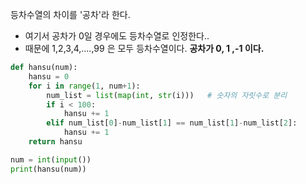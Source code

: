 등차수열의 차이를 '공차'라 한다.

- 여기서 공차가 0일 경우에도 등차수열로 인정한다..
- 때문에 1,2,3,4,....,99 은 모두 등차수열이다. **공차가 0, 1 ,-1 이다.**



```python
def hansu(num):
    hansu = 0
    for i in range(1, num+1):
        num_list = list(map(int, str(i)))	# 숫자의 자릿수로 분리
        if i < 100:
            hansu += 1
        elif num_list[0]-num_list[1] == num_list[1]-num_list[2]:
            hansu += 1
    return hansu

num = int(input())
print(hansu(num))
```

